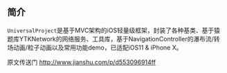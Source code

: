 ## 简介
`UniversalProject`是基于MVC架构的iOS轻量级框架，封装了各种基类、基于猿题库YTKNetwork的网络服务、工具库，基于NavigationController的瀑布流/转场动画/粒子动画以及常用功能demo，已适配iOS11 & iPhone X。 

原文传送门 http://www.jianshu.com/p/d553096914ff
#
